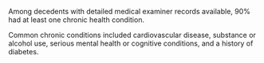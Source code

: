---
---

Among decedents with detailed medical examiner records available, 90% had at least one chronic health condition.

Common chronic conditions included cardiovascular disease, substance or alcohol use, serious mental health or cognitive conditions, and a history of diabetes.